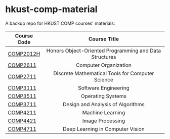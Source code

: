 # hkust-comp-material

A backup repo for HKUST COMP courses' materials:

| Course Code                       | Course Title                                           |
| --------------------------------- |:------------------------------------------------------:|
| [COMP2012H](/1819Fall/COMP2012H)  | Honors Object-Oriented Programming and Data Structures |
| [COMP2611](/1819Fall/COMP2611)    | Computer Organization                                  |
| [COMP2711](/1819Fall/COMP2711)    | Discrete Mathematical Tools for Computer Science       |
| [COMP3111](/1920Fall/COMP3111)    | Software Engineering                                   |
| [COMP3511](/1819Spring/COMP3511)  | Operating Systems                                      |
| [COMP3711](/1819Spring/COMP3711)  | Design and Analysis of Algorithms                      |
| [COMP4211](/1920Spring/COMP4211)  | Machine Learning                                       |
| [COMP4421](/2021Fall/COMP4421)    | Image Processing                                       |
| [COMP4711](/1920Spring/COMP4711)  | Deep Learning in Computer Vision                       |

